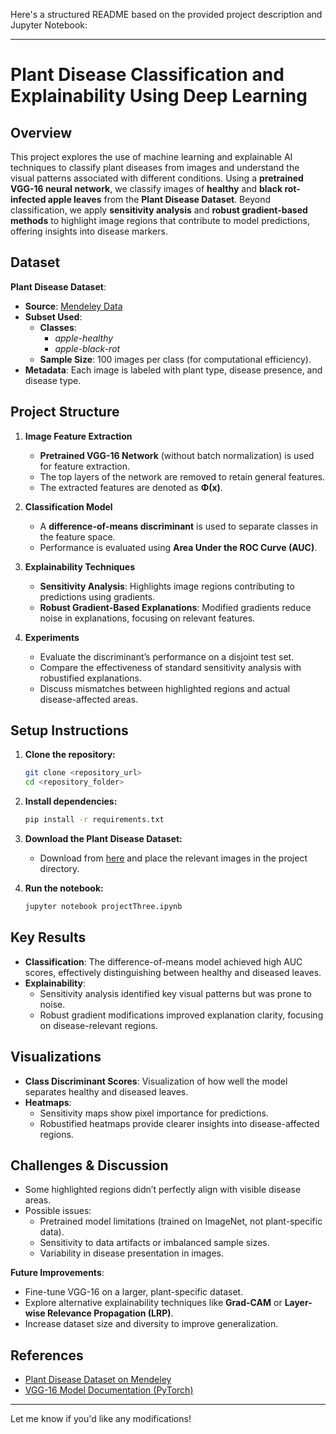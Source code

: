 Here's a structured README based on the provided project description and Jupyter Notebook:

* * *

Plant Disease Classification and Explainability Using Deep Learning
===================================================================

Overview
--------

This project explores the use of machine learning and explainable AI techniques to classify plant diseases from images and understand the visual patterns associated with different conditions. Using a **pretrained VGG-16 neural network**, we classify images of **healthy** and **black rot-infected apple leaves** from the **Plant Disease Dataset**. Beyond classification, we apply **sensitivity analysis** and **robust gradient-based methods** to highlight image regions that contribute to model predictions, offering insights into disease markers.

Dataset
-------

**Plant Disease Dataset**:

*   **Source**: [Mendeley Data](https://data.mendeley.com/datasets/tywbtsjrjv/1)
*   **Subset Used**:
    *   **Classes**:
        *   _apple-healthy_
        *   _apple-black-rot_
    *   **Sample Size**: 100 images per class (for computational efficiency).
*   **Metadata**: Each image is labeled with plant type, disease presence, and disease type.

Project Structure
-----------------

1.  **Image Feature Extraction**
    
    *   **Pretrained VGG-16 Network** (without batch normalization) is used for feature extraction.
    *   The top layers of the network are removed to retain general features.
    *   The extracted features are denoted as **Φ(x)**.
2.  **Classification Model**
    
    *   A **difference-of-means discriminant** is used to separate classes in the feature space.
    *   Performance is evaluated using **Area Under the ROC Curve (AUC)**.
3.  **Explainability Techniques**
    
    *   **Sensitivity Analysis**: Highlights image regions contributing to predictions using gradients.
    *   **Robust Gradient-Based Explanations**: Modified gradients reduce noise in explanations, focusing on relevant features.
4.  **Experiments**
    
    *   Evaluate the discriminant’s performance on a disjoint test set.
    *   Compare the effectiveness of standard sensitivity analysis with robustified explanations.
    *   Discuss mismatches between highlighted regions and actual disease-affected areas.

Setup Instructions
------------------

1.  **Clone the repository:**
    
    ```bash
    git clone <repository_url>
    cd <repository_folder>
    ```
    
2.  **Install dependencies:**
    
    ```bash
    pip install -r requirements.txt
    ```
    
3.  **Download the Plant Disease Dataset:**
    
    *   Download from [here](https://data.mendeley.com/datasets/tywbtsjrjv/1) and place the relevant images in the project directory.
4.  **Run the notebook:**
    
    ```bash
    jupyter notebook projectThree.ipynb
    ```
    

Key Results
-----------

*   **Classification**: The difference-of-means model achieved high AUC scores, effectively distinguishing between healthy and diseased leaves.
*   **Explainability**:
    *   Sensitivity analysis identified key visual patterns but was prone to noise.
    *   Robust gradient modifications improved explanation clarity, focusing on disease-relevant regions.

Visualizations
--------------

*   **Class Discriminant Scores**: Visualization of how well the model separates healthy and diseased leaves.
*   **Heatmaps**:
    *   Sensitivity maps show pixel importance for predictions.
    *   Robustified heatmaps provide clearer insights into disease-affected regions.

Challenges & Discussion
-----------------------

*   Some highlighted regions didn’t perfectly align with visible disease areas.
*   Possible issues:
    *   Pretrained model limitations (trained on ImageNet, not plant-specific data).
    *   Sensitivity to data artifacts or imbalanced sample sizes.
    *   Variability in disease presentation in images.

**Future Improvements**:

*   Fine-tune VGG-16 on a larger, plant-specific dataset.
*   Explore alternative explainability techniques like **Grad-CAM** or **Layer-wise Relevance Propagation (LRP)**.
*   Increase dataset size and diversity to improve generalization.

References
----------

*   [Plant Disease Dataset on Mendeley](https://data.mendeley.com/datasets/tywbtsjrjv/1)
*   [VGG\-16 Model Documentation (PyTorch)](https://pytorch.org/vision/stable/models.html)

* * *

Let me know if you'd like any modifications!